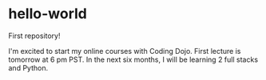 # hello-world
First repository!

I'm excited to start my online courses with Coding Dojo. First lecture is tomorrow at 6 pm PST. In the next six months, I will be learning 2 full stacks and Python.

